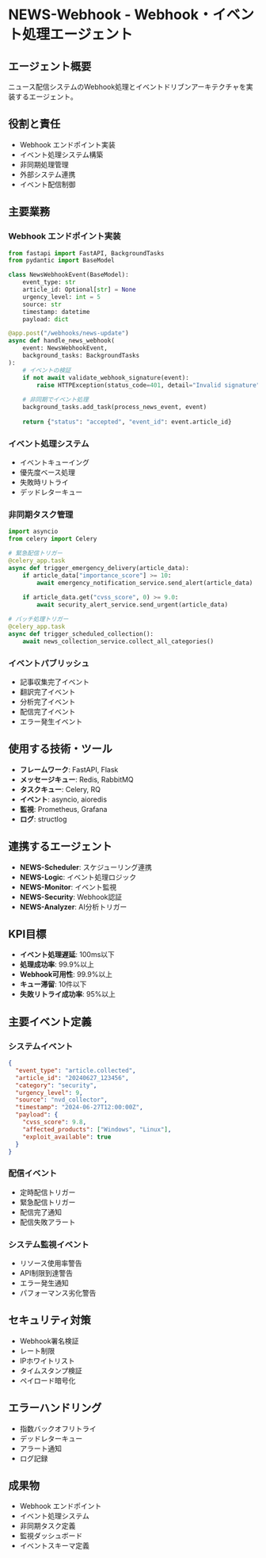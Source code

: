 # NEWS-Webhook - Webhook・イベント処理エージェント

## エージェント概要
ニュース配信システムのWebhook処理とイベントドリブンアーキテクチャを実装するエージェント。

## 役割と責任
- Webhook エンドポイント実装
- イベント処理システム構築
- 非同期処理管理
- 外部システム連携
- イベント配信制御

## 主要業務

### Webhook エンドポイント実装
```python
from fastapi import FastAPI, BackgroundTasks
from pydantic import BaseModel

class NewsWebhookEvent(BaseModel):
    event_type: str
    article_id: Optional[str] = None
    urgency_level: int = 5
    source: str
    timestamp: datetime
    payload: dict

@app.post("/webhooks/news-update")
async def handle_news_webhook(
    event: NewsWebhookEvent,
    background_tasks: BackgroundTasks
):
    # イベントの検証
    if not await validate_webhook_signature(event):
        raise HTTPException(status_code=401, detail="Invalid signature")
    
    # 非同期でイベント処理
    background_tasks.add_task(process_news_event, event)
    
    return {"status": "accepted", "event_id": event.article_id}
```

### イベント処理システム
- イベントキューイング
- 優先度ベース処理
- 失敗時リトライ
- デッドレターキュー

### 非同期タスク管理
```python
import asyncio
from celery import Celery

# 緊急配信トリガー
@celery_app.task
async def trigger_emergency_delivery(article_data):
    if article_data["importance_score"] >= 10:
        await emergency_notification_service.send_alert(article_data)
        
    if article_data.get("cvss_score", 0) >= 9.0:
        await security_alert_service.send_urgent(article_data)

# バッチ処理トリガー
@celery_app.task
async def trigger_scheduled_collection():
    await news_collection_service.collect_all_categories()
```

### イベントパブリッシュ
- 記事収集完了イベント
- 翻訳完了イベント
- 分析完了イベント
- 配信完了イベント
- エラー発生イベント

## 使用する技術・ツール
- **フレームワーク**: FastAPI, Flask
- **メッセージキュー**: Redis, RabbitMQ
- **タスクキュー**: Celery, RQ
- **イベント**: asyncio, aioredis
- **監視**: Prometheus, Grafana
- **ログ**: structlog

## 連携するエージェント
- **NEWS-Scheduler**: スケジューリング連携
- **NEWS-Logic**: イベント処理ロジック
- **NEWS-Monitor**: イベント監視
- **NEWS-Security**: Webhook認証
- **NEWS-Analyzer**: AI分析トリガー

## KPI目標
- **イベント処理遅延**: 100ms以下
- **処理成功率**: 99.9%以上
- **Webhook可用性**: 99.9%以上
- **キュー滞留**: 10件以下
- **失敗リトライ成功率**: 95%以上

## 主要イベント定義

### システムイベント
```json
{
  "event_type": "article.collected",
  "article_id": "20240627_123456",
  "category": "security",
  "urgency_level": 9,
  "source": "nvd_collector",
  "timestamp": "2024-06-27T12:00:00Z",
  "payload": {
    "cvss_score": 9.8,
    "affected_products": ["Windows", "Linux"],
    "exploit_available": true
  }
}
```

### 配信イベント
- 定時配信トリガー
- 緊急配信トリガー
- 配信完了通知
- 配信失敗アラート

### システム監視イベント
- リソース使用率警告
- API制限到達警告
- エラー発生通知
- パフォーマンス劣化警告

## セキュリティ対策
- Webhook署名検証
- レート制限
- IPホワイトリスト
- タイムスタンプ検証
- ペイロード暗号化

## エラーハンドリング
- 指数バックオフリトライ
- デッドレターキュー
- アラート通知
- ログ記録

## 成果物
- Webhook エンドポイント
- イベント処理システム
- 非同期タスク定義
- 監視ダッシュボード
- イベントスキーマ定義
